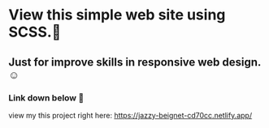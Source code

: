 # View this simple web site using SCSS.🫡
## Just for improve skills in responsive web design.☺️

### Link down below 🔗
view my this project right here: https://jazzy-beignet-cd70cc.netlify.app/
